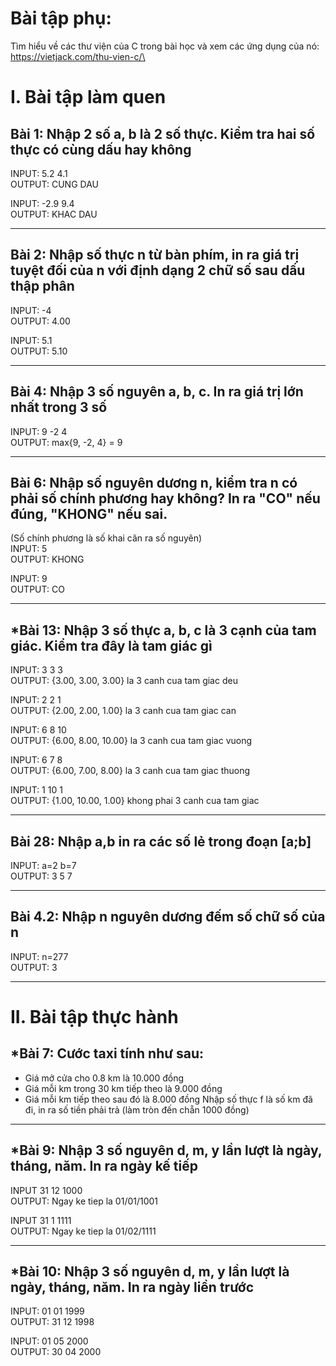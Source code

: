 # Bài tập phụ:
Tìm hiểu về các thư viện của C trong bài học và xem các ứng dụng của nó: https://vietjack.com/thu-vien-c/\

# I. Bài tập làm quen

## Bài 1: Nhập 2 số a, b là 2 số thực. Kiểm tra hai số thực có cùng dấu hay không
INPUT: 5.2 4.1\
OUTPUT: CUNG DAU

INPUT: -2.9 9.4\
OUTPUT: KHAC DAU

---

## Bài 2: Nhập số thực n từ bàn phím, in ra giá trị tuyệt đối của n với định dạng 2 chữ số sau dấu thập phân
INPUT: -4\
OUTPUT: 4.00

INPUT: 5.1\
OUTPUT: 5.10

---

## Bài 4: Nhập 3 số nguyên a, b, c. In ra giá trị lớn nhất trong 3 số
INPUT: 9 -2 4\
OUTPUT: max{9, -2, 4} = 9

---

## Bài 6: Nhập số nguyên dương n, kiểm tra n có phải số chính phương hay không? In ra "CO" nếu đúng, "KHONG" nếu sai.
(Số chính phương là số khai căn ra số nguyên)\
INPUT: 5\
OUTPUT: KHONG

INPUT: 9\
OUTPUT: CO

---

## *Bài 13: Nhập 3 số thực a, b, c là 3 cạnh của tam giác. Kiểm tra đây là tam giác gì
INPUT: 3 3 3\
OUTPUT: {3.00, 3.00, 3.00} la 3 canh cua tam giac deu

INPUT: 2 2 1\
OUTPUT: {2.00, 2.00, 1.00} la 3 canh cua tam giac can

INPUT: 6 8 10\
OUTPUT: {6.00, 8.00, 10.00} la 3 canh cua tam giac vuong

INPUT: 6 7 8\
OUTPUT: {6.00, 7.00, 8.00} la 3 canh cua tam giac thuong

INPUT: 1 10 1\
OUTPUT: {1.00, 10.00, 1.00} khong phai 3 canh cua tam giac

---

## Bài 28: Nhập a,b in ra các số lẻ trong đoạn [a;b]
INPUT: a=2 b=7\
OUTPUT: 3 5 7

---

## Bài 4.2: Nhập n nguyên dương đếm số chữ số của n
INPUT: n=277\
OUTPUT: 3

---

# II. Bài tập thực hành
## *Bài 7: Cước taxi tính như sau:
- Giá mở cửa cho 0.8 km là 10.000 đồng
- Giá mỗi km trong 30 km tiếp theo là 9.000 đồng
- Giá mỗi km tiếp theo sau đó là 8.000 đồng
Nhập số thực f là số km đã đi, in ra số tiền phải trả (làm tròn đến chẵn 1000 đồng)

---

## *Bài 9: Nhập 3 số nguyên d, m, y lần lượt là ngày, tháng, năm. In ra ngày kế tiếp
INPUT 31 12 1000\
OUTPUT: Ngay ke tiep la 01/01/1001

INPUT 31 1 1111\
OUTPUT: Ngay ke tiep la 01/02/1111

---

## *Bài 10: Nhập 3 số nguyên d, m, y lần lượt là ngày, tháng, năm. In ra ngày liền trước
INPUT: 01 01 1999\
OUTPUT: 31 12 1998

INPUT: 01 05 2000\
OUTPUT: 30 04 2000
